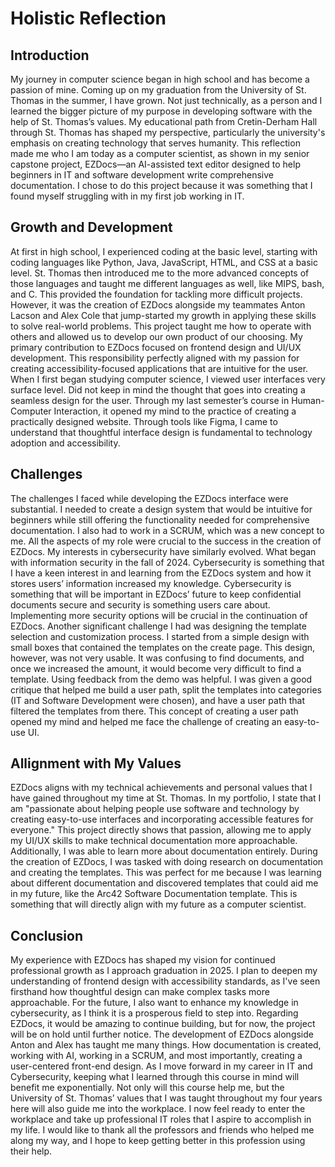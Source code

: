 # Holistic Reflection

## Introduction
My journey in computer science began in high school and has become a passion of mine. Coming up on my graduation from the University of St. Thomas in the summer, I have grown. Not just technically, as a person and I learned the bigger picture of my purpose in developing software with the help of St. Thomas’s values. My educational path from Cretin-Derham Hall through St. Thomas has shaped my perspective, particularly the university's emphasis on creating technology that serves humanity. This reflection made me who I am today as a computer scientist, as shown in my senior capstone project, EZDocs—an AI-assisted text editor designed to help beginners in IT and software development write comprehensive documentation. I chose to do this project because it was something that I found myself struggling with in my first job working in IT.

## Growth and Development
At first in high school, I experienced coding at the basic level, starting with coding languages like Python, Java, JavaScript, HTML, and CSS at a basic level. St. Thomas then introduced me to the more advanced concepts of those languages and taught me different languages as well, like MIPS, bash, and C. This provided the foundation for tackling more difficult projects. However, it was the creation of EZDocs alongside my teammates Anton Lacson and Alex Cole that jump-started my growth in applying these skills to solve real-world problems. This project taught me how to operate with others and allowed us to develop our own product of our choosing.
My primary contribution to EZDocs focused on frontend design and UI/UX development. This responsibility perfectly aligned with my passion for creating accessibility-focused applications that are intuitive for the user. When I first began studying computer science, I viewed user interfaces very surface level. Did not keep in mind the thought that goes into creating a seamless design for the user. Through my last semester’s course in Human-Computer Interaction, it opened my mind to the practice of creating a practically designed website. Through tools like Figma, I came to understand that thoughtful interface design is fundamental to technology adoption and accessibility.

## Challenges
The challenges I faced while developing the EZDocs interface were substantial. I needed to create a design system that would be intuitive for beginners while still offering the functionality needed for comprehensive documentation. I also had to work in a SCRUM, which was a new concept to me. All the aspects of my role were crucial to the success in the creation of EZDocs.
My interests in cybersecurity have similarly evolved. What began with information security in the fall of 2024. Cybersecurity is something that I have a keen interest in and learning from the EZDocs system and how it stores users’ information increased my knowledge. Cybersecurity is something that will be important in EZDocs’ future to keep confidential documents secure and security is something users care about. Implementing more security options will be crucial in the continuation of EZDocs. 
Another significant challenge I had was designing the template selection and customization process. I started from a simple design with small boxes that contained the templates on the create page. This design, however, was not very usable. It was confusing to find documents, and once we increased the amount, it would become very difficult to find a template. Using feedback from the demo was helpful. I was given a good critique that helped me build a user path, split the templates into categories (IT and Software Development were chosen), and have a user path that filtered the templates from there. This concept of creating a user path opened my mind and helped me face the challenge of creating an easy-to-use UI. 

## Allignment with My Values
EZDocs aligns with my technical achievements and personal values that I have gained throughout my time at St. Thomas. In my portfolio, I state that I am "passionate about helping people use software and technology by creating easy-to-use interfaces and incorporating accessible features for everyone." This project directly shows that passion, allowing me to apply my UI/UX skills to make technical documentation more approachable.
Additionally, I was able to learn more about documentation entirely. During the creation of EZDocs, I was tasked with doing research on documentation and creating the templates. This was perfect for me because I was learning about different documentation and discovered templates that could aid me in my future, like the Arc42 Software Documentation template. This is something that will directly align with my future as a computer scientist. 

## Conclusion
My experience with EZDocs has shaped my vision for continued professional growth as I approach graduation in 2025. I plan to deepen my understanding of frontend design with accessibility standards, as I've seen firsthand how thoughtful design can make complex tasks more approachable. For the future, I also want to enhance my knowledge in cybersecurity, as I think it is a prosperous field to step into. Regarding EZDocs, it would be amazing to continue building, but for now, the project will be on hold until further notice. 
The development of EZDocs alongside Anton and Alex has taught me many things. How documentation is created, working with AI, working in a SCRUM, and most importantly, creating a user-centered front-end design. As I move forward in my career in IT and Cybersecurity, keeping what I learned through this course in mind will benefit me exponentially. Not only will this course help me, but the University of St. Thomas’ values that I was taught throughout my four years here will also guide me into the workplace. I now feel ready to enter the workplace and take up professional IT roles that I aspire to accomplish in my life. I would like to thank all the professors and friends who helped me along my way, and I hope to keep getting better in this profession using their help.
